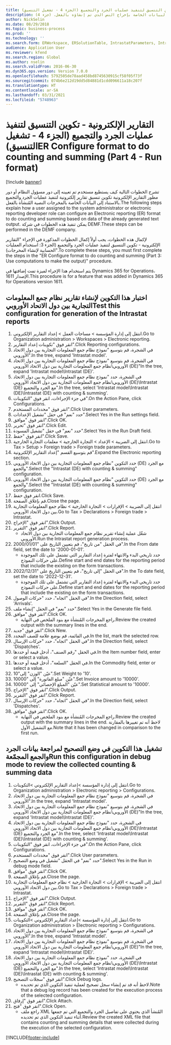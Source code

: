 ```yaml
---
title: التقارير الإلكترونية - تكوين التنسيق لتنفيذ عمليات الجرد والتجميع (الجزء 4 - تشغيل التنسيق)
description: يصف هذا الموضوع كيفيه تكوين تنسيق التقارير الكتروني للقيام بالجرد والجمع استنادا إلى البيانات الخاصة بإخراج النص الذي تم إنشاؤه بالفعل. (جزء 4)
author: NickSelin
ms.date: 08/29/2018
ms.topic: business-process
ms.prod: ''
ms.technology: ''
ms.search.form: ERWorkspace, ERSolutionTable, IntrastatParameters, Intrastat, InventItemIdLookupSimple, IntrastatCommodityLookup, ERFormatMappingRunLogTable, DocuView
audience: Application User
ms.reviewer: kfend
ms.search.region: Global
ms.author: nselin
ms.search.validFrom: 2016-06-30
ms.dyn365.ops.version: Version 7.0.0
ms.openlocfilehash: 5792505de78aad458bd8745630915cf58f05f73f
ms.sourcegitcommit: 074b6e212d19dd5d84881d1cdd096611a18c207f
ms.translationtype: HT
ms.contentlocale: ar-SA
ms.lasthandoff: 03/31/2021
ms.locfileid: "5748963"
---
```

# <a name="er-configure-format-to-do-counting-and-summing-part-4---run-format"></a><span data-ttu-id="a6ff9-104">التقارير الإلكترونية - تكوين التنسيق لتنفيذ عمليات الجرد والتجميع (الجزء 4 - تشغيل التنسيق)</span><span class="sxs-lookup"><span data-stu-id="a6ff9-104">ER Configure format to do counting and summing (Part 4 - Run format)</span></span>

[!include [banner](../../includes/banner.md)]

<span data-ttu-id="a6ff9-105">تشرح الخطوات التالية كيف يستطيع مستخدم تم تعيينه إلى دور مسؤول النظام أو دور مطور التقارير الإلكترونية تكوين تنسيق تقارير إلكترونية لتنفيذ عمليات الجرد والتجميع بالاستناد إلى البيانات الخاصة بالمخرجات النصية المُنشأة بالفعل.</span><span class="sxs-lookup"><span data-stu-id="a6ff9-105">The following steps explain how a user assigned to the system administrator or electronic reporting developer role can configure an Electronic reporting (ER) format to do counting and summing based on data of the already generated text output.</span></span> <span data-ttu-id="a6ff9-106">يمكن تنفيذ هذه الخطوات في شركة DEMF.</span><span class="sxs-lookup"><span data-stu-id="a6ff9-106">These steps can be performed in the DEMF company.</span></span>

<span data-ttu-id="a6ff9-107">لإكمال هذه الخطوات، يجب أولاً إكمال الخطوات المذكورة في الإجراء "التقارير الإلكترونية - تكوين التنسيق لتنفيذ عمليات الجرد والتجميع‬ (الجزء 3: استخدام العمليات الحسابية لإنشاء المخرجات)".</span><span class="sxs-lookup"><span data-stu-id="a6ff9-107">To complete these steps, you must first complete the steps in the "ER Configure format to do counting and summing (Part 3: Use computations to make the output)" procedure.</span></span>

<span data-ttu-id="a6ff9-108">يتم استخدام هذا الإجراء لميزة تمت إضافتها في Dynamics 365 for Operations، الإصدار 1611.</span><span class="sxs-lookup"><span data-stu-id="a6ff9-108">This procedure is for a feature that was added in Dynamics 365 for Operations version 1611.</span></span>


## <a name="test-this-configuration-for-generation-of-the-intrastat-reports"></a><span data-ttu-id="a6ff9-109">اختبار هذا التكوين لإنشاء تقارير نظام جمع المعلومات التجارية بين دول الاتحاد الأوروبي</span><span class="sxs-lookup"><span data-stu-id="a6ff9-109">Test this configuration for generation of the Intrastat reports</span></span>
1. <span data-ttu-id="a6ff9-110">انتقل إلى إدارة المؤسسة > مساحات العمل‬ > إعداد التقارير الإلكتروني‬.</span><span class="sxs-lookup"><span data-stu-id="a6ff9-110">Go to Organization administration > Workspaces > Electronic reporting.</span></span>
2. <span data-ttu-id="a6ff9-111">انقر فوق "تكوينات إعداد التقارير‬".</span><span class="sxs-lookup"><span data-stu-id="a6ff9-111">Click Reporting configurations.</span></span>
3. <span data-ttu-id="a6ff9-112">في الشجرة، قم بتوسيع "نموذج نظام جمع المعلومات التجارية بين دول الاتحاد الأوروبي".</span><span class="sxs-lookup"><span data-stu-id="a6ff9-112">In the tree, expand 'Intrastat model'.</span></span>
4. <span data-ttu-id="a6ff9-113">في الشجرة، قم بتوسيع "نموذج نظام جمع المعلومات التجارية بين دول الاتحاد الأوروبي‬\نظام جمع المعلومات التجارية بين دول الاتحاد الأوروبي (DE)"</span><span class="sxs-lookup"><span data-stu-id="a6ff9-113">In the tree, expand 'Intrastat model\Intrastat (DE)'.</span></span>
5. <span data-ttu-id="a6ff9-114">في الشجرة، حدد "نموذج نظام جمع المعلومات التجارية بين دول الاتحاد الأوروبي‬\نظام جمع المعلومات التجارية بين دول الاتحاد الأوروبي (DE)\Intrastat (DE) مع الجرد والتجميع".</span><span class="sxs-lookup"><span data-stu-id="a6ff9-114">In the tree, select 'Intrastat model\Intrastat (DE)\Intrastat (DE) with counting & summing'.</span></span>
6. <span data-ttu-id="a6ff9-115">في جزء الإجراءات، انقر فوق "التكوينات".</span><span class="sxs-lookup"><span data-stu-id="a6ff9-115">On the Action Pane, click Configurations.</span></span>
7. <span data-ttu-id="a6ff9-116">انقر فوق "محددات المستخدم".</span><span class="sxs-lookup"><span data-stu-id="a6ff9-116">Click User parameters.</span></span>
8. <span data-ttu-id="a6ff9-117">حدد "نعم" في حقل "تشغيل الإعدادات".</span><span class="sxs-lookup"><span data-stu-id="a6ff9-117">Select Yes in the Run settings field.</span></span>
9. <span data-ttu-id="a6ff9-118">انقر فوق "موافق".</span><span class="sxs-lookup"><span data-stu-id="a6ff9-118">Click OK.</span></span>
10. <span data-ttu-id="a6ff9-119">انقر فوق "تحرير".</span><span class="sxs-lookup"><span data-stu-id="a6ff9-119">Click Edit.</span></span>
11. <span data-ttu-id="a6ff9-120">حدد "نعم" في حقل "تشغيل المسودة‬".</span><span class="sxs-lookup"><span data-stu-id="a6ff9-120">Select Yes in the Run Draft field.</span></span>
12. <span data-ttu-id="a6ff9-121">انقر فوق "حفظ".</span><span class="sxs-lookup"><span data-stu-id="a6ff9-121">Click Save.</span></span>
13. <span data-ttu-id="a6ff9-122">انتقل إلى الضريبة > الإعداد > التجارة الخارجية > معلمات التجارة الخارجية.</span><span class="sxs-lookup"><span data-stu-id="a6ff9-122">Go to Tax > Setup > Foreign trade > Foreign trade parameters.</span></span>
14. <span data-ttu-id="a6ff9-123">قم بتوسيع القسم "إعداد التقارير الإلكترونية".</span><span class="sxs-lookup"><span data-stu-id="a6ff9-123">Expand the Electronic reporting section.</span></span>
15. <span data-ttu-id="a6ff9-124">حدد التكوين "نظام جمع المعلومات التجارية بين دول الاتحاد الأوروبي (DE) مع الجرد والجمع".</span><span class="sxs-lookup"><span data-stu-id="a6ff9-124">Select the "Intrastat (DE) with counting & summing" configuration.</span></span>
16. <span data-ttu-id="a6ff9-125">حدد التكوين "نظام جمع المعلومات التجارية بين دول الاتحاد الأوروبي (DE) مع الجرد والجمع".</span><span class="sxs-lookup"><span data-stu-id="a6ff9-125">Select the "Intrastat (DE) with counting & summing" configuration.</span></span>
17. <span data-ttu-id="a6ff9-126">انقر فوق حفظ.</span><span class="sxs-lookup"><span data-stu-id="a6ff9-126">Click Save.</span></span>
18. <span data-ttu-id="a6ff9-127">قم بإغلاق الصفحة.</span><span class="sxs-lookup"><span data-stu-id="a6ff9-127">Close the page.</span></span>
19. <span data-ttu-id="a6ff9-128">انتقل إلى الضريبة > الإقرارات‬ > التجارة الخارجية > نظام جمع المعلومات التجارية بين دول الاتحاد الأوروبي.</span><span class="sxs-lookup"><span data-stu-id="a6ff9-128">Go to Tax > Declarations > Foreign trade > Intrastat.</span></span>
20. <span data-ttu-id="a6ff9-129">انقر فوق "الإخراج".</span><span class="sxs-lookup"><span data-stu-id="a6ff9-129">Click Output.</span></span>
21. <span data-ttu-id="a6ff9-130">انقر فوق "التقرير".</span><span class="sxs-lookup"><span data-stu-id="a6ff9-130">Click Report.</span></span>
    * <span data-ttu-id="a6ff9-131">شغّل عملية إنشاء تقرير نظام جمع المعلومات التجارية بين دول الاتحاد الأوروبي.</span><span class="sxs-lookup"><span data-stu-id="a6ff9-131">Run the Intrastat report generation process.</span></span>  
22. <span data-ttu-id="a6ff9-132">في الحقل "من تاريخ"، قم بتعيين التاريخ على "2000/01/01".</span><span class="sxs-lookup"><span data-stu-id="a6ff9-132">In the From date field, set the date to '2000-01-01'.</span></span>
    * <span data-ttu-id="a6ff9-133">حدد تاريخي البدء والانتهاء لفترة إعداد التقارير التي تشتمل على تلك الموجودة على حركات النموذج.</span><span class="sxs-lookup"><span data-stu-id="a6ff9-133">Define start and end dates for the reporting period that include the existing on the form transactions.</span></span>  
23. <span data-ttu-id="a6ff9-134">في الحقل "إلى تاريخ"، قم بتعيين التاريخ على "2022/12/31".</span><span class="sxs-lookup"><span data-stu-id="a6ff9-134">In the To date field, set the date to '2022-12-31'.</span></span>
    * <span data-ttu-id="a6ff9-135">حدد تاريخي البدء والانتهاء لفترة إعداد التقارير التي تشتمل على تلك الموجودة على حركات النموذج.</span><span class="sxs-lookup"><span data-stu-id="a6ff9-135">Define start and end dates for the reporting period that include the existing on the form transactions.</span></span>  
24. <span data-ttu-id="a6ff9-136">في الحقل "اتجاه"، حدد "حركات الوصول".</span><span class="sxs-lookup"><span data-stu-id="a6ff9-136">In the Direction field, select 'Arrivals'.</span></span>
25. <span data-ttu-id="a6ff9-137">حدد "نعم" في الحقل "إنشاء ملف".</span><span class="sxs-lookup"><span data-stu-id="a6ff9-137">Select Yes in the Generate file field.</span></span>
26. <span data-ttu-id="a6ff9-138">انقر فوق "موافق".</span><span class="sxs-lookup"><span data-stu-id="a6ff9-138">Click OK.</span></span>
    * <span data-ttu-id="a6ff9-139">راجع المخرجات المُنشأة مع بنود الملخص في النهاية.</span><span class="sxs-lookup"><span data-stu-id="a6ff9-139">Review the created output with the summary lines in the end.</span></span>  
27. <span data-ttu-id="a6ff9-140">انقر فوق "جديد".</span><span class="sxs-lookup"><span data-stu-id="a6ff9-140">Click New.</span></span>
28. <span data-ttu-id="a6ff9-141">في القائمة، قم بوضع علامة للصف المحدد.</span><span class="sxs-lookup"><span data-stu-id="a6ff9-141">In the list, mark the selected row.</span></span>
29. <span data-ttu-id="a6ff9-142">في الحقل "اتجاه"، حدد "حركات الإرسال".</span><span class="sxs-lookup"><span data-stu-id="a6ff9-142">In the Direction field, select 'Dispatches'.</span></span>
30. <span data-ttu-id="a6ff9-143">في الحقل "رقم الصنف"، أدخل قيمة أو حددها.</span><span class="sxs-lookup"><span data-stu-id="a6ff9-143">In the Item number field, enter or select a value.</span></span>
31. <span data-ttu-id="a6ff9-144">في الحقل "السلعة"، أدخل قيمة أو حددها.</span><span class="sxs-lookup"><span data-stu-id="a6ff9-144">In the Commodity field, enter or select a value.</span></span>
32. <span data-ttu-id="a6ff9-145">عيّن "الوزن" إلى"10".</span><span class="sxs-lookup"><span data-stu-id="a6ff9-145">Set Weight to '10'.</span></span>
33. <span data-ttu-id="a6ff9-146">عيّن "مبلغ الفاتورة" إلى "10000".</span><span class="sxs-lookup"><span data-stu-id="a6ff9-146">Set Invoice amount to '10000'.</span></span>
34. <span data-ttu-id="a6ff9-147">عيّن "المبلغ الإحصائي‬" إلى "10000".</span><span class="sxs-lookup"><span data-stu-id="a6ff9-147">Set Statistical amount to '10000'.</span></span>
35. <span data-ttu-id="a6ff9-148">انقر فوق "الإخراج".</span><span class="sxs-lookup"><span data-stu-id="a6ff9-148">Click Output.</span></span>
36. <span data-ttu-id="a6ff9-149">انقر فوق "التقرير".</span><span class="sxs-lookup"><span data-stu-id="a6ff9-149">Click Report.</span></span>
37. <span data-ttu-id="a6ff9-150">في الحقل "اتجاه"، حدد "حركات الإرسال".</span><span class="sxs-lookup"><span data-stu-id="a6ff9-150">In the Direction field, select 'Dispatches'.</span></span>
38. <span data-ttu-id="a6ff9-151">انقر فوق "موافق".</span><span class="sxs-lookup"><span data-stu-id="a6ff9-151">Click OK.</span></span>
    * <span data-ttu-id="a6ff9-152">راجع المخرجات المُنشأة مع بنود الملخص في النهاية.</span><span class="sxs-lookup"><span data-stu-id="a6ff9-152">Review the created output with the summary lines in the end.</span></span> <span data-ttu-id="a6ff9-153">لاحظ أنه تم تغييرها بالمقارنة مع التشغيل الأول.</span><span class="sxs-lookup"><span data-stu-id="a6ff9-153">Note that it has been changed in comparison to the first run.</span></span>  

## <a name="run-this-configuration-in-debug-mode-to-review-the-collected-counting--summing-data"></a><span data-ttu-id="a6ff9-154">تشغيل هذا التكوين في وضع التصحيح لمراجعة بيانات الجرد والجمع المجمّعة</span><span class="sxs-lookup"><span data-stu-id="a6ff9-154">Run this configuration in debug mode to review the collected counting & summing data</span></span>
1. <span data-ttu-id="a6ff9-155">انتقل إلى إدارة المؤسسة >إعداد التقارير الإلكتروني >التكوينات.</span><span class="sxs-lookup"><span data-stu-id="a6ff9-155">Go to Organization administration > Electronic reporting > Configurations.</span></span>
2. <span data-ttu-id="a6ff9-156">في الشجرة، قم بتوسيع "نموذج نظام جمع المعلومات التجارية بين دول الاتحاد الأوروبي".</span><span class="sxs-lookup"><span data-stu-id="a6ff9-156">In the tree, expand 'Intrastat model'.</span></span>
3. <span data-ttu-id="a6ff9-157">في الشجرة، قم بتوسيع "نموذج نظام جمع المعلومات التجارية بين دول الاتحاد الأوروبي‬\نظام جمع المعلومات التجارية بين دول الاتحاد الأوروبي (DE)"</span><span class="sxs-lookup"><span data-stu-id="a6ff9-157">In the tree, expand 'Intrastat model\Intrastat (DE)'.</span></span>
4. <span data-ttu-id="a6ff9-158">في الشجرة، حدد "نموذج نظام جمع المعلومات التجارية بين دول الاتحاد الأوروبي‬\نظام جمع المعلومات التجارية بين دول الاتحاد الأوروبي (DE)\Intrastat (DE) مع الجرد والتجميع".</span><span class="sxs-lookup"><span data-stu-id="a6ff9-158">In the tree, select 'Intrastat model\Intrastat (DE)\Intrastat (DE) with counting & summing'.</span></span>
5. <span data-ttu-id="a6ff9-159">في جزء الإجراءات، انقر فوق "التكوينات".</span><span class="sxs-lookup"><span data-stu-id="a6ff9-159">On the Action Pane, click Configurations.</span></span>
6. <span data-ttu-id="a6ff9-160">انقر فوق "محددات المستخدم".</span><span class="sxs-lookup"><span data-stu-id="a6ff9-160">Click User parameters.</span></span>
7. <span data-ttu-id="a6ff9-161">حدد "نعم" في الحقل "تشغيل في وضع التصحيح‬".</span><span class="sxs-lookup"><span data-stu-id="a6ff9-161">Select Yes in the Run in debug mode field.</span></span>
8. <span data-ttu-id="a6ff9-162">انقر فوق "موافق".</span><span class="sxs-lookup"><span data-stu-id="a6ff9-162">Click OK.</span></span>
9. <span data-ttu-id="a6ff9-163">قم بإغلاق الصفحة.</span><span class="sxs-lookup"><span data-stu-id="a6ff9-163">Close the page.</span></span>
10. <span data-ttu-id="a6ff9-164">انتقل إلى الضريبة > الإقرارات‬ > التجارة الخارجية > نظام جمع المعلومات التجارية بين دول الاتحاد الأوروبي.</span><span class="sxs-lookup"><span data-stu-id="a6ff9-164">Go to Tax > Declarations > Foreign trade > Intrastat.</span></span>
11. <span data-ttu-id="a6ff9-165">انقر فوق "الإخراج".</span><span class="sxs-lookup"><span data-stu-id="a6ff9-165">Click Output.</span></span>
12. <span data-ttu-id="a6ff9-166">انقر فوق "التقرير".</span><span class="sxs-lookup"><span data-stu-id="a6ff9-166">Click Report.</span></span>
13. <span data-ttu-id="a6ff9-167">انقر فوق "موافق".</span><span class="sxs-lookup"><span data-stu-id="a6ff9-167">Click OK.</span></span>
14. <span data-ttu-id="a6ff9-168">قم بإغلاق الصفحة.</span><span class="sxs-lookup"><span data-stu-id="a6ff9-168">Close the page.</span></span>
15. <span data-ttu-id="a6ff9-169">انتقل إلى إدارة المؤسسة >إعداد التقارير الإلكتروني >التكوينات.</span><span class="sxs-lookup"><span data-stu-id="a6ff9-169">Go to Organization administration > Electronic reporting > Configurations.</span></span>
16. <span data-ttu-id="a6ff9-170">في الشجرة، قم بتوسيع "نموذج نظام جمع المعلومات التجارية بين دول الاتحاد الأوروبي".</span><span class="sxs-lookup"><span data-stu-id="a6ff9-170">In the tree, expand 'Intrastat model'.</span></span>
17. <span data-ttu-id="a6ff9-171">في الشجرة، قم بتوسيع "نموذج نظام جمع المعلومات التجارية بين دول الاتحاد الأوروبي‬\نظام جمع المعلومات التجارية بين دول الاتحاد الأوروبي (DE)"</span><span class="sxs-lookup"><span data-stu-id="a6ff9-171">In the tree, expand 'Intrastat model\Intrastat (DE)'.</span></span>
18. <span data-ttu-id="a6ff9-172">في الشجرة، حدد "نموذج نظام جمع المعلومات التجارية بين دول الاتحاد الأوروبي‬\نظام جمع المعلومات التجارية بين دول الاتحاد الأوروبي (DE)\Intrastat (DE) مع الجرد والتجميع".</span><span class="sxs-lookup"><span data-stu-id="a6ff9-172">In the tree, select 'Intrastat model\Intrastat (DE)\Intrastat (DE) with counting & summing'.</span></span>
19. <span data-ttu-id="a6ff9-173">انقر فوق "سجلات التصحيح‬".</span><span class="sxs-lookup"><span data-stu-id="a6ff9-173">Click Debug logs.</span></span>
    * <span data-ttu-id="a6ff9-174">لاحظ أنه قد تم إنشاء سجل تصحيح لعملية تنفيذ التكوين الذي تم تحديده.</span><span class="sxs-lookup"><span data-stu-id="a6ff9-174">Note that a debug log record has been created for the execution process of the selected configuration.</span></span>  
20. <span data-ttu-id="a6ff9-175">انقر فوق "إرفاق".</span><span class="sxs-lookup"><span data-stu-id="a6ff9-175">Click Attach.</span></span>
21. <span data-ttu-id="a6ff9-176">انقر فوق "فتح".</span><span class="sxs-lookup"><span data-stu-id="a6ff9-176">Click Open.</span></span>
    * <span data-ttu-id="a6ff9-177">راجع ملف XML المُنشأ الذي يحتوي على تفاصيل الجرد والتجميع التي تم جمعها أثناء تنفيذ التكوين الذي تم تحديده.</span><span class="sxs-lookup"><span data-stu-id="a6ff9-177">Review the created XML file that contains counting and summing details that were collected during the execution of the selected configuration.</span></span>  



[!INCLUDE[footer-include](../../../../includes/footer-banner.md)]